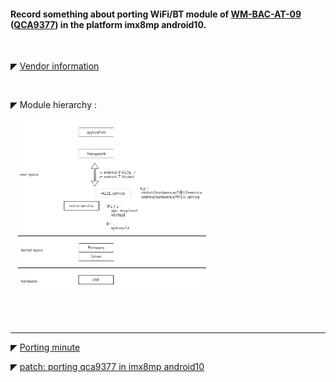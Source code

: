 #### Record something about porting WiFi/BT module of [WM-BAC-AT-09](https://www.usiglobal.com/en/products?id=9b06a423-d87b-4479-9df6-172d9763db70#description) ([QCA9377](https://www.qualcomm.com/products/qca9377)) in the platform imx8mp android10.


</br>


◤ [Vendor information](https://github.com/tingkts/Android-WiFi-BT/blob/main/vendor%20info.md)


</br>


◤ Module hierarchy :


&ensp; <img src="./assets/module%20hierachy.png" width="60%" height="60%" alt="module hierachy"/>


</br>
</br>


******
◤ [Porting minute](.\porting%20minute%20of%20android)

◤ [patch: porting qca9377 in imx8mp android10](.\patch%20of%20qca9377%20in%20imx8mp%20android10.zip)
